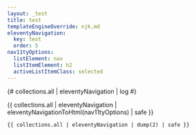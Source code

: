 ```yaml
---
layout: _test
title: test
templateEngineOverride: njk,md
eleventyNavigation:
  key: test
  order: 5
nav11tyOptions:
  listElement: nav
  listItemElement: h2
  activeListItemClass: selected
---
```


{# collections.all | eleventyNavigation | log #}

{{ collections.all | eleventyNavigation | eleventyNavigationToHtml(nav11tyOptions) | safe }}

```
{{ collections.all | eleventyNavigation | dump(2) | safe }}
```

